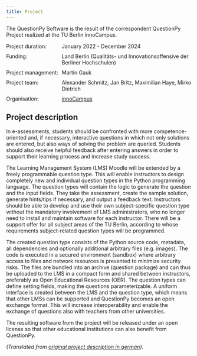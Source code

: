 ```yaml
---
title: Project
---
```


The QuestionPy Software is the result of the correspondent QuestionPy Project realized at the TU Berlin innoCampus.

<div style="display: grid; grid-template-columns: auto auto; gap: 10px;">
    <div style="text-align: left;">Project duration:</div>
    <div>January 2022 - December 2024 </div>
    <div style="text-align: left;">Funding:</div>
    <div>Land Berlin (Qualitäts- und Innovationsoffensive der Berliner Hochschulen)</div>
    <div style="text-align: left;">Project management:</div>
    <div>Martin Gauk</div>
    <div style="text-align: left;">Project team:</div>
    <div>Alexander Schmitz, Jan Britz, Maximilian Haye, Mirko Dietrich</div>
    <div style="text-align: left;">Organisation:</div>
    <div><a href="https://www.tu.berlin/innocampus/ueber-uns">innoCampus</a></div>
</div>

## Project description

In e-assessments, students should be confronted with more competence-oriented and, if necessary, interactive questions
in which not only solutions are entered, but also ways of solving the problem are queried. Students should also receive
helpful feedback after entering answers in order to support their learning process and increase study success.

The Learning Management System (LMS) Moodle will be extended by a freely programmable question type. This will enable
instructors to design completely new and individual question types in the Python programming language. The question
types will contain the logic to generate the question and the input fields. They take the assessment, create the sample
solution, generate hints/tips if necessary, and output a feedback text. Instructors should be able to develop and use
their own subject-specific question type without the mandatory involvement of LMS administrators, who no longer need to
install and maintain software for each instructor. There will be a support offer for all subject areas of the TU Berlin,
according to whose requirements subject-related question types will be programmed.

The created question type consists of the Python source code, metadata, all dependencies and optionally additional
arbitrary files (e.g. images). The code is executed in a secured environment (sandbox) where arbitrary access to files
and network resources is prevented to minimize security risks. The files are bundled into an archive (question package)
and can thus be uploaded to the LMS in a compact form and shared between instructors, preferably as Open Educational
Resources (OER). The question types can define setting fields, making the questions parameterizable. A uniform interface
is created between the LMS and the question type, which means that other LMSs can be supported and QuestionPy becomes an
open exchange format. This will increase interoperability and enable the exchange of questions also with teachers from
other universities.

The resulting software from the project will be released under an open license so that other educational institutions
can also benefit from QuestionPy.

*(Translated from [original project description in german](https://www.tu.berlin/innocampus/projekte/questionpy)).*
